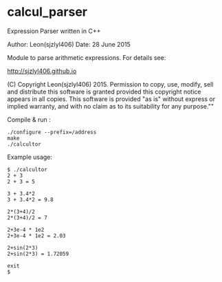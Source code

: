 # calcul_parser

Expression Parser written in C++

Author: Leon(sjzlyl406)
Date:   28 June 2015

Module to parse arithmetic expressions. For details see:

http://sjzlyl406.github.io


(C) Copyright Leon(sjzlyl406) 2015. Permission to copy, use, modify, sell and
distribute this software is granted provided this copyright notice appears
in all copies. This software is provided "as is" without express or implied
warranty, and with no claim as to its suitability for any purpose.""

Compile & run :
```
./configure --prefix=/address
make
./calcultor
```

Example usage:

```
$ ./calcultor
2 + 3
2 + 3 = 5

3 + 3.4*2
3 + 3.4*2 = 9.8

2*(3+4)/2
2*(3+4)/2 = 7

2+3e-4 * 1e2
2+3e-4 * 1e2 = 2.03

2+sin(2*3)
2+sin(2*3) = 1.72059

exit
$ 
```
